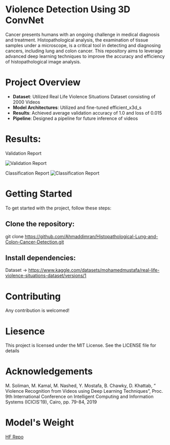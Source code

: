 # Violence Detection Using 3D ConvNet
Cancer presents humans with an ongoing challenge in medical diagnosis and treatment. Histopathological analysis, the examination of tissue samples under a microscope, is a critical tool in detecting and diagnosing cancers, including lung and colon cancer. This repository aims to leverage advanced deep learning techniques to improve the accuracy and efficiency of histopathological image analysis.

# Project Overview
- **Dataset**: Utilized Real Life Violence Situations Dataset consisting of 2000 Videos
- **Model Architectures**: Utilized and fine-tuned efficient_x3d_s
- **Results**: Achieved average validation accuracy of 1.0 and loss of 0.015
- **Pipeline**: Designed a pipeline for future inference of videos

# Results:

Validation Report

![Validation Report](https://github.com/user-attachments/assets/ae7df365-769c-4897-8ccc-679f639099f0)

Classification Report
![Classification Report](https://github.com/user-attachments/assets/cb688066-1a14-4fe5-9079-6d112b00928b)


# Getting Started
To get started with the project, follow these steps:
## Clone the repository:
git clone https://github.com/Ahmaddimran/Histopathological-Lung-and-Colon-Cancer-Detection.git
## Install dependencies:
Dataset -> https://www.kaggle.com/datasets/mohamedmustafa/real-life-violence-situations-dataset/versions/1

# Contributing
Any contribution is welcomed!

# Liesence
This project is licensed under the MIT License. See the LICENSE file for details

# Acknowledgements
M. Soliman, M. Kamal, M. Nashed, Y. Mostafa, B. Chawky, D. Khattab, “ Violence Recognition from Videos using Deep Learning Techniques”, Proc. 9th International Conference on Intelligent Computing and Information Systems (ICICIS'19), Cairo, pp. 79-84, 2019

# Model's Weight
[HF Repo](https://huggingface.co/ahmEdimrann/Violence-Detection-3DConvNet/tree/main)
